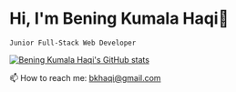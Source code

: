 # Hi, I'm Bening Kumala Haqi👋

    Junior Full-Stack Web Developer
    
[![Bening Kumala Haqi's GitHub stats](https://github-readme-stats.vercel.app/api?username=beningkumalahaqi)](https://github.com/anuraghazra/github-readme-stats)
    
📫 How to reach me: bkhaqi@gmail.com
<!--
**beningkumalahaqi/beningkumalahaqi** is a ✨ _special_ ✨ repository because its `README.md` (this file) appears on your GitHub profile.

Here are some ideas to get you started:

- 🔭 I’m currently working on ...
- 🌱 I’m currently learning ...
- 👯 I’m looking to collaborate on ...
- 🤔 I’m looking for help with ...
- 💬 Ask me about ...
- 📫 How to reach me: ...
- 😄 Pronouns: ...
- ⚡ Fun fact: ...
-->
